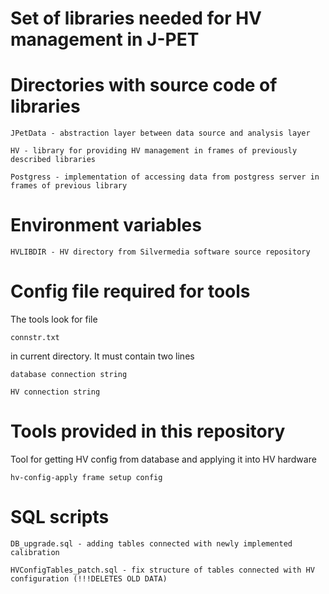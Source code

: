 Set of libraries needed for HV management in J-PET
==================================================

Directories with source code of libraries
=========================================

	JPetData - abstraction layer between data source and analysis layer

	HV - library for providing HV management in frames of previously described libraries

	Postgress - implementation of accessing data from postgress server in frames of previous library

Environment variables
=====================

	HVLIBDIR - HV directory from Silvermedia software source repository

Config file required for tools
==============================
The tools look for file

	connstr.txt

in current directory.
It must contain two lines

	database connection string

	HV connection string


Tools provided in this repository
=================================

Tool for getting HV config from database and applying it into HV hardware

	hv-config-apply frame setup config



SQL scripts
===========

	DB_upgrade.sql - adding tables connected with newly implemented calibration
	
	HVConfigTables_patch.sql - fix structure of tables connected with HV configuration (!!!DELETES OLD DATA)